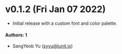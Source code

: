 # v0.1.2 (Fri Jan 07 2022)

- Initial release with a custom font and color palette.

#### Authors: 1

- SangYeob Yu (syyu@lunit.io)
